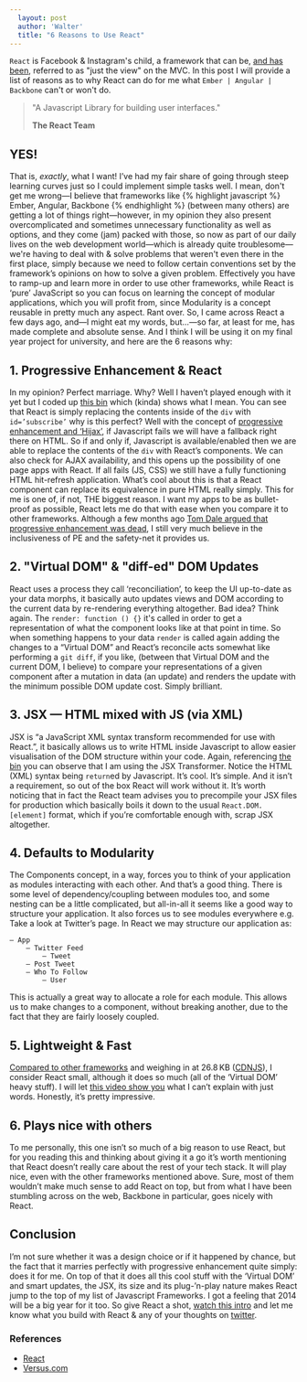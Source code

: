 ```yaml
---
  layout: post
  author: 'Walter'
  title: "6 Reasons to Use React"
---
```


`React` is Facebook & Instagram's child, a framework that can be, [and has been](http://www.youtube.com/watch?v=XxVg_s8xAms), referred to as "just the view" on the MVC. In this post I will provide a list of reasons as to why React can do for me what `Ember | Angular | Backbone` can't or won't do.

> "A Javascript Library for building user interfaces."
>
> __The React Team__

## YES!
That is, _exactly_, what I want! I’ve had my fair share of going through steep learning curves just so I could implement simple tasks well. I mean, don't get me wrong—I believe that frameworks like {% highlight javascript %} Ember, Angular, Backbone {% endhighlight %} (between many others) are getting a lot of things right—however, in my opinion they also present overcomplicated and sometimes unnecessary functionality as well as options, and they come (jam) packed with those, so now as part of our daily lives on the web development world—which is already quite troublesome—we're having to deal with & solve problems that weren't even there in the first place, simply because we need to follow certain conventions set by the framework’s opinions on how to solve a given problem. Effectively you have to ramp-up and learn more in order to use other frameworks, while React is ‘pure’ JavaScript so you can focus on learning the concept of modular applications, which you will profit from, since Modularity is a concept reusable in pretty much any aspect. Rant over. So, I came across React a few days ago, and—I might eat my words, but...—so far, at least for me, has made complete and absolute sense. And I think I will be using it on my final year project for university, and here are the 6 reasons why:

## 1. Progressive Enhancement & React
In my opinion? Perfect marriage. Why? Well I haven’t played enough with it yet but I coded up [this bin](http://jsbin.com/ubuvokUr/6/edit?html,console,output) which (kinda) shows what I mean. You can see that React is simply replacing the contents inside of the `div` with `id=’subscribe’` why is this perfect? Well with the concept of [progressive enhancement and ‘Hijax’](domscripting.com/presentations/wd06/hijax/), if Javascript fails we will have a fallback right there on HTML. So if and only if, Javascript is available/enabled then we are able to replace the contents of the `div` with React’s components. We can also check for AJAX availability, and this opens up the possibility of one page apps with React. If all fails (JS, CSS) we still have a fully functioning HTML hit-refresh application. What’s cool about this is that a React component can replace its equivalence in pure HTML really simply. This for me is one of, if not, THE biggest reason. I want my apps to be as bullet-proof as possible, React lets me do that with ease when you compare it to other frameworks. Although a few months ago [Tom Dale argued that progressive enhancement was dead](http://tomdale.net/2013/09/progressive-enhancement-is-dead/), I still very much believe in the inclusiveness of PE and the safety-net it provides us.

## 2. "Virtual DOM" & "diff-ed" DOM Updates
React uses a process they call ‘reconciliation’, to keep the UI up-to-date as your data morphs, it basically auto updates views and DOM according to the current data by re-rendering everything altogether. Bad idea? Think again. The `render: function () {}` it's called in order to get a representation of what the component looks like at that point in time. So when something happens to your data `render` is called again adding the changes to a “Virtual DOM” and React’s reconcile acts somewhat like performing a `git diff`, if you like, (between that Virtual DOM and the current DOM, I believe) to compare your representations of a given component after a mutation in data (an update) and renders the update with the minimum possible DOM update cost. Simply brilliant.

## 3. JSX — HTML mixed with JS (via XML)
JSX is “a JavaScript XML syntax transform recommended for use with React.”, it basically allows us to write HTML inside Javascript to allow easier visualisation of the DOM structure within your code. Again, referencing [the bin](http://jsbin.com/ubuvokUr/6/edit?html,console,output) you can observe that I am using the JSX Transformer. Notice the HTML (XML) syntax being `return`ed by Javascript. It’s cool. It’s simple. And it isn’t a requirement, so out of the box React will work without it. It’s worth noticing that in fact the React team advises you to precompile your JSX files for production which basically boils it down to the usual `React.DOM.[element]` format, which if you’re comfortable enough with, scrap JSX altogether.

## 4. Defaults to Modularity
The Components concept, in a way, forces you to think of your application as modules interacting with each other. And that’s a good thing. There is some level of dependency/coupling between modules too, and some nesting can be a little complicated, but all-in-all it seems like a good way to structure your application. It also forces us to see modules everywhere e.g. Take a look at Twitter’s page. In React we may structure our application as:

    — App
        — Twitter Feed
            — Tweet
        — Post Tweet
        — Who To Follow
            — User
This is actually a great way to allocate a role for each module. This allows us to make changes to a component, without breaking another, due to the fact that they are fairly loosely coupled.

## 5. Lightweight & Fast
<a href="http://cl.ly/image/0q2j20352G3L" target="_blank">Compared to other frameworks</a> and weighing in at 26.8 KB ([CDNJS](http://cdnjs.com/#react)), I consider React small, although it does so much (all of the ‘Virtual DOM’ heavy stuff). I will let [this video show you](http://www.youtube.com/watch?feature=player_embedded&v=1OeXsL5mr4g) what I can’t explain with just words. Honestly, it’s pretty impressive.

## 6. Plays nice with others
To me personally, this one isn’t so much of a big reason to use React, but for you reading this and thinking about giving it a go it’s worth mentioning that React doesn’t really care about the rest of your tech stack. It will play nice, even with the other frameworks mentioned above. Sure, most of them wouldn’t make much sense to add React on top, but from what I have been stumbling across on the web, Backbone in particular, goes nicely with React.

## Conclusion
I’m not sure whether it was a design choice or if it happened by chance, but the fact that it marries perfectly with progressive enhancement quite simply: does it for me. On top of that it does all this cool stuff with the ‘Virtual DOM’ and smart updates, the JSX, its size and its plug-’n-play nature makes React jump to the top of my list of Javascript Frameworks. I got a feeling that 2014 will be a big year for it too. So give React a shot, [watch this intro](http://www.youtube.com/watch?feature=player_embedded&v=XxVg_s8xAms) and let me know what you build with React & any of your thoughts on [twitter](http://www.twitter.com/waltfy).

### References
- [React](http://facebook.github.io/react/)
- [Versus.com](http://versus.com/en/ember-js-vs-react)
